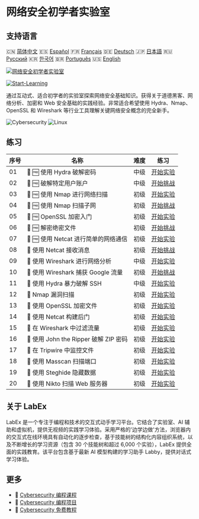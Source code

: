 # 网络安全初学者实验室

## 支持语言

🇨🇳 [简体中文](README_zh.md) 🇪🇸 [Español](README_es.md) 🇫🇷 [Français](README_fr.md) 🇩🇪 [Deutsch](README_de.md) 🇯🇵 [日本語](README_ja.md) 🇷🇺 [Русский](README_ru.md) 🇰🇷 [한국어](README_ko.md) 🇧🇷 [Português](README_pt.md) 🇺🇸 [English](README.md) 

[![网络安全初学者实验室](https://cover-creator.labex.io/cybersecurity-labs-for-beginners.png?lang=zh)](https://labex.io/zh/courses/cybersecurity-labs-for-beginners)

[![Start-Learning](https://img.shields.io/badge/Start-Learning-whitesmoke?style=for-the-badge)](https://labex.io/zh/courses/cybersecurity-labs-for-beginners)

通过互动式、适合初学者的实验室探索网络安全基础知识。获得关于道德黑客、网络分析、加密和 Web 安全基础的实践经验。非常适合希望使用 Hydra、Nmap、OpenSSL 和 Wireshark 等行业工具理解关键网络安全概念的完全新手。

![Cybersecurity](https://img.shields.io/badge/Cybersecurity-whitesmoke?style=for-the-badge&logo=cybersecurity)
![Linux](https://img.shields.io/badge/Linux-whitesmoke?style=for-the-badge&logo=linux)


## 练习

|   序号 | 名称                                   | 难度   | 练习                                                                                                                            |
|--------|----------------------------------------|--------|---------------------------------------------------------------------------------------------------------------------------------|
|     01 | 📖 🆓 使用 Hydra 破解密码              | 中级   | <a target='_blank' href='https://labex.io/zh/tutorials/linux-using-hydra-to-crack-passwords-415960'>开始实验</a>                |
|     02 | 🎯 🆓 破解特定用户账户                 | 中级   | <a target='_blank' href='https://labex.io/zh/tutorials/linux-cracking-a-specific-user-account-415951'>开始挑战</a>              |
|     03 | 📖 🆓 使用 Nmap 进行网络扫描           | 初级   | <a target='_blank' href='https://labex.io/zh/tutorials/nmap-network-scanning-with-nmap-415959'>开始实验</a>                     |
|     04 | 🎯 🆓 使用 Nmap 扫描子网               | 初级   | <a target='_blank' href='https://labex.io/zh/tutorials/nmap-scanning-subnet-with-nmap-415954'>开始挑战</a>                      |
|     05 | 📖 🆓 OpenSSL 加密入门                 | 初级   | <a target='_blank' href='https://labex.io/zh/tutorials/linux-introduction-to-encryption-with-openssl-415957'>开始实验</a>       |
|     06 | 🎯 🆓 解密绝密文件                     | 初级   | <a target='_blank' href='https://labex.io/zh/tutorials/linux-decrypting-top-secret-document-415952'>开始挑战</a>                |
|     07 | 📖 🆓 使用 Netcat 进行简单的网络通信   | 初级   | <a target='_blank' href='https://labex.io/zh/tutorials/linux-using-netcat-for-simple-network-communication-415961'>开始实验</a> |
|     08 | 🎯  使用 Netcat 接收消息               | 初级   | <a target='_blank' href='https://labex.io/zh/tutorials/linux-receive-messages-using-netcat-415953'>开始挑战</a>                 |
|     09 | 📖  使用 Wireshark 进行网络分析        | 中级   | <a target='_blank' href='https://labex.io/zh/tutorials/wireshark-network-analysis-with-wireshark-415958'>开始实验</a>           |
|     10 | 🎯  使用 Wireshark 捕获 Google 流量    | 初级   | <a target='_blank' href='https://labex.io/zh/tutorials/wireshark-capture-google-traffic-with-wireshark-415948'>开始挑战</a>     |
|     11 | 📖  使用 Hydra 暴力破解 SSH            | 中级   | <a target='_blank' href='https://labex.io/zh/tutorials/hydra-brute-force-ssh-in-hydra-549926'>开始实验</a>                      |
|     12 | 📖  Nmap 漏洞扫描                      | 初级   | <a target='_blank' href='https://labex.io/zh/tutorials/nmap-scan-vulnerabilities-in-nmap-549947'>开始实验</a>                   |
|     13 | 📖  使用 OpenSSL 加密文件              | 初级   | <a target='_blank' href='https://labex.io/zh/tutorials/linux-encrypt-files-in-openssl-549935'>开始实验</a>                      |
|     14 | 📖  使用 Netcat 构建后门               | 初级   | <a target='_blank' href='https://labex.io/zh/tutorials/linux-build-a-backdoor-in-netcat-549927'>开始实验</a>                    |
|     15 | 📖  在 Wireshark 中过滤流量            | 初级   | <a target='_blank' href='https://labex.io/zh/tutorials/wireshark-filter-traffic-in-wireshark-549939'>开始实验</a>               |
|     16 | 📖  使用 John the Ripper 破解 ZIP 密码 | 初级   | <a target='_blank' href='https://labex.io/zh/tutorials/hydra-crack-zip-passwords-in-john-the-ripper-549930'>开始实验</a>        |
|     17 | 📖  在 Tripwire 中监控文件             | 初级   | <a target='_blank' href='https://labex.io/zh/tutorials/linux-monitor-files-in-tripwire-549943'>开始实验</a>                     |
|     18 | 📖  使用 Masscan 扫描端口              | 初级   | <a target='_blank' href='https://labex.io/zh/tutorials/nmap-scan-ports-with-masscan-549946'>开始实验</a>                        |
|     19 | 📖  使用 Steghide 隐藏数据             | 初级   | <a target='_blank' href='https://labex.io/zh/tutorials/linux-hide-data-in-steghide-549941'>开始实验</a>                         |
|     20 | 📖  使用 Nikto 扫描 Web 服务器         | 初级   | <a target='_blank' href='https://labex.io/zh/tutorials/nmap-scan-web-servers-in-nikto-549948'>开始实验</a>                      |

## 关于 LabEx

LabEx 是一个专注于编程和技术的交互式动手学习平台。它结合了实验室、AI 辅助和虚拟机，提供无视频的实践学习体验。采用严格的'边学边做'方法，浏览器内的交互式在线环境具有自动化的逐步检查，基于技能树的结构化内容组织系统，以及不断增长的学习资源（包含 30 个技能树和超过 6,000 个实验），LabEx 提供全面的实践教育。该平台包含基于最新 AI 模型构建的学习助手 Labby，提供对话式学习体验。

## 更多

- 🔗 [Cybersecurity 编程课程](https://github.com/labex-labs/awesome-programming-courses)
- 🔗 [Cybersecurity 编程项目](https://github.com/labex-labs/awesome-programming-projects)
- 🔗 [Cybersecurity 免费教程](https://github.com/labex-labs/cybersecurity-free-tutorials)

